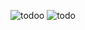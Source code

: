 ![todoo](https://github.com/kivkos/ToDo-App/assets/127855349/346964eb-e00e-445f-a0ba-7ef5ef5cbcaf)
![todo](https://github.com/kivkos/ToDo-App/assets/127855349/d353eba2-d9a7-4782-9065-f398cd3e19cb)
